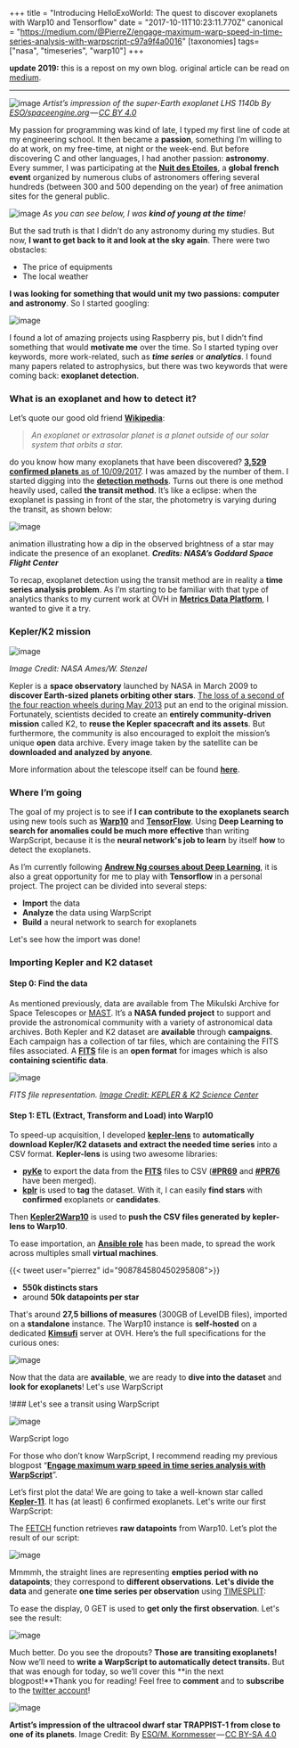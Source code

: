+++
title = "Introducing HelloExoWorld: The quest to discover exoplanets with Warp10 and Tensorflow"
date = "2017-10-11T10:23:11.770Z"
canonical = "https://medium.com/@PierreZ/engage-maximum-warp-speed-in-time-series-analysis-with-warpscript-c97a9f4a0016"
[taxonomies]
tags= ["nasa", "timeseries", "warp10"]
+++

**update 2019:** this is a repost on my own blog. original article can be read on [medium](https://medium.com/helloexoworld/introducing-helloexoworld-the-quest-to-discover-exoplanets-with-warp10-and-tensorflow-e50f6e669915).

---

![image](/images/introducing-helloexoworld-the-quest-to-discover-exoplanets-with-warp10-and-tensorflow/1.jpeg)
*Artist’s impression of the super-Earth exoplanet LHS 1140b By [ESO/spaceengine.org](https://www.eso.org/public/images/eso1712a/) — [CC BY 4.0](http://creativecommons.org/licenses/by/4.0)*

My passion for programming was kind of late, I typed my first line of code at my engineering school. It then became a **passion**, something I’m willing to do at work, on my free-time, at night or the week-end. But before discovering C and other languages, I had another passion: **astronomy**. Every summer, I was participating at the [**Nuit des Etoiles**](https://www.afastronomie.fr/les-nuits-des-etoiles), a **global french event** organized by numerous clubs of astronomers offering several hundreds (between 300 and 500 depending on the year) of free animation sites for the general public.

![image](/images/introducing-helloexoworld-the-quest-to-discover-exoplanets-with-warp10-and-tensorflow/2.png)
*As you can see below, I was **kind of young at the time**!*

But the sad truth is that I didn’t do any astronomy during my studies. But now, **I want to get back to it and look at the sky again**. There were two obstacles:

* The price of equipments
* The local weather

**I was looking for something that would unit my two passions: computer and astronomy**. So I started googling:

![image](/images/introducing-helloexoworld-the-quest-to-discover-exoplanets-with-warp10-and-tensorflow/3.png)

I found a lot of amazing projects using Raspberry pis, but I didn’t find something that would **motivate me** over the time. So I started typing over keywords, more work-related, such as ***time series*** or ***analytics***. I found many papers related to astrophysics, but there was two keywords that were coming back: **exoplanet detection**.

### What is an exoplanet and how to detect it?

Let’s quote our good old friend [**Wikipedia**](https://en.wikipedia.org/wiki/Exoplanet):
> *An exoplanet or extrasolar planet is a planet outside of our solar system that orbits a star.*

do you know how many exoplanets that have been discovered? [**3,529 confirmed planets** as of 10/09/2017](https://exoplanetarchive.ipac.caltech.edu/). I was amazed by the number of them. I started digging into the [**detection methods**](https://en.wikipedia.org/wiki/Methods_of_detecting_exoplanets). Turns out there is one method heavily used, called **the transit method**. It’s like a eclipse: when the exoplanet is passing in front of the star, the photometry is varying during the transit, as shown below:

![image](/images/introducing-helloexoworld-the-quest-to-discover-exoplanets-with-warp10-and-tensorflow/4.gif)

animation illustrating how a dip in the observed brightness of a star may indicate the presence of an exoplanet. ***Credits: NASA’s Goddard Space Flight Center***

To recap, exoplanet detection using the transit method are in reality a **time series analysis problem**. As I’m starting to be familiar with that type of analytics thanks to my current work at OVH in [**Metrics Data Platform**](https://www.ovh.com/fr/data-platforms/metrics/), I wanted to give it a try.

### Kepler/K2 mission

![image](/images/introducing-helloexoworld-the-quest-to-discover-exoplanets-with-warp10-and-tensorflow/5.jpeg)

*Image Credit: NASA Ames/W. Stenzel*

Kepler is a **space observatory** launched by NASA in March 2009 to **discover Earth-sized planets orbiting other stars**. [The loss of a second of the four reaction wheels during May 2013](https://www.nasa.gov/feature/ames/nasas-k2-mission-the-kepler-space-telescopes-second-chance-to-shine) put an end to the original mission. Fortunately, scientists decided to create an **entirely community-driven mission** called K2, to **reuse the Kepler spacecraft and its assets**. But furthermore, the community is also encouraged to exploit the mission’s unique **open** data archive. Every image taken by the satellite can be **downloaded and analyzed by anyone**.

More information about the telescope itself can be found [**here**](https://keplerscience.arc.nasa.gov/the-kepler-space-telescope.html).

### Where I’m going

The goal of my project is to see if **I can contribute to the exoplanets search** using new tools such as [**Warp10**](http://www.warp10.io) and [**TensorFlow**](https://tensorflow.org/). Using **Deep Learning to search for anomalies could be much more effective** than writing WarpScript, because it is the **neural network&#39;s job to learn** by itself **how** to detect the exoplanets.

As I’m currently following [**Andrew Ng courses about Deep Learning**](https://www.coursera.org/learn/neural-networks-deep-learning), it is also a great opportunity for me to play with **Tensorflow** in a personal project. The project can be divided into several steps:

* **Import** the data
* **Analyze** the data using WarpScript
* **Build** a neural network to search for exoplanets

Let&#39;s see how the import was done!

### Importing Kepler and K2 dataset

#### Step 0: Find the data

As mentioned previously, data are available from The Mikulski Archive for Space Telescopes or [MAST](https://archive.stsci.edu/). It’s a **NASA funded project** to support and provide the astronomical community with a variety of astronomical data archives. Both Kepler and K2 dataset are **available** through **campaigns**. Each campaign has a collection of tar files, which are containing the FITS files associated. A [**FITS**](https://en.wikipedia.org/wiki/FITS) file is an **open format** for images which is also **containing scientific data**.

![image](/images/introducing-helloexoworld-the-quest-to-discover-exoplanets-with-warp10-and-tensorflow/6.png)

*FITS file representation.* [_Image Credit: KEPLER &amp; K2 Science Center_](https://keplerscience.arc.nasa.gov/k2-observing.html)

#### Step 1: ETL (Extract, Transform and Load) into Warp10

To speed-up acquisition, I developed [**kepler-lens**](https://github.com/PierreZ/kepler-lens) to **automatically** **download Kepler/K2 datasets and extract the needed time series** into a CSV format. **Kepler-lens** is using two awesome libraries:

* [**pyKe**](https://github.com/KeplerGO/PyKE) to export the data from the [**FITS**](https://en.wikipedia.org/wiki/FITS) files to CSV ([**#PR69**](https://github.com/KeplerGO/PyKE/pull/69) and [**#PR76**](https://github.com/KeplerGO/PyKE/pull/76)  have been merged).
* [**kplr**](https://github.com/dfm/kplr) is used to **tag** the dataset. With it, I can easily **find stars** with **confirmed** exoplanets or **candidates**.

Then [**Kepler2Warp10**](https://github.com/PierreZ/kepler2warp10) is used to **push the CSV files generated by kepler-lens to Warp10**.

To ease importation, an [**Ansible role**](https://github.com/PierreZ/kepler2warp10-ansible)  has been made, to spread the work across multiples small **virtual machines**.

{{< tweet user="pierrez" id="908784580450295808">}}

* **550k distincts stars**
* around **50k datapoints per star**

That&#39;s around **27,5 billions of measures** (300GB of LevelDB files), imported on a **standalone** instance. The Warp10 instance is **self-hosted** on a dedicated [**Kimsufi**](https://www.kimsufi.com/) server at OVH. Here’s the full specifications for the curious ones:

![image](/images/introducing-helloexoworld-the-quest-to-discover-exoplanets-with-warp10-and-tensorflow/7.png)

Now that the data are **available**, we are ready to **dive into the dataset** and **look for exoplanets**! Let&#39;s use WarpScript

!### Let&#39;s see a transit using WarpScript

![image](/images/introducing-helloexoworld-the-quest-to-discover-exoplanets-with-warp10-and-tensorflow/8.png)

WarpScript logo

For those who don’t know WarpScript, I recommend reading my previous blogpost “[**Engage maximum warp speed in time series analysis with WarpScript**](https://medium.com/@PierreZ/engage-maximum-warp-speed-in-time-series-analysis-with-warpscript-c97a9f4a0016)”.

Let’s first plot the data! We are going to take a well-known star called [**Kepler-11**](https://en.wikipedia.org/wiki/Kepler-11). It has (at least) 6 confirmed exoplanets. Let&#39;s write our first WarpScript:

The [FETCH](http://www.warp10.io/reference/functions/function_FETCH) function retrieves **raw datapoints** from Warp10. Let’s plot the result of our script:

![image](/images/introducing-helloexoworld-the-quest-to-discover-exoplanets-with-warp10-and-tensorflow/9.png)

Mmmmh, the straight lines are representing **empties period with no datapoints**; they correspond to **different observations**. **Let&#39;s divide the data** and generate **one time series per observation** using [TIMESPLIT](http://www.warp10.io/reference/functions/function_TIMESPLIT/):

To ease the display, 0 GET is used to **get only the first observation**. Let&#39;s see the result:

![image](/images/introducing-helloexoworld-the-quest-to-discover-exoplanets-with-warp10-and-tensorflow/10.png)

Much better. Do you see the dropouts? **Those are transiting exoplanets!** Now we’ll need to **write a WarpScript to automatically detect transits.** But that was enough for today, so we’ll cover this **in the next blogpost!**Thank you for reading! Feel free to **comment** and to **subscribe** to the [twitter account](https://twitter.com/helloexoworld)!

![image](/images/introducing-helloexoworld-the-quest-to-discover-exoplanets-with-warp10-and-tensorflow/11.jpeg)

**Artist’s impression of the ultracool dwarf star TRAPPIST-1 from close to one of its planets**. Image Credit: By [ESO/M. Kornmesser](http://www.eso.org/public/images/eso1615b/) — [CC BY-SA 4.0](https://creativecommons.org/licenses/by-sa/4.0)
